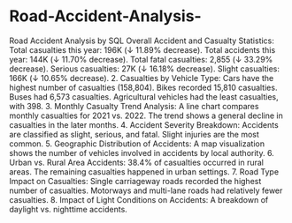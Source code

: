 # Road-Accident-Analysis-
Road Accident Analysis by SQL
Overall Accident and Casualty Statistics:
Total casualties this year: 196K (↓ 11.89% decrease).
Total accidents this year: 144K (↓ 11.70% decrease).
Total fatal casualties: 2,855 (↓ 33.29% decrease).
Serious casualties: 27K (↓ 16.18% decrease).
Slight casualties: 166K (↓ 10.65% decrease).
2. Casualties by Vehicle Type:
Cars have the highest number of casualties (158,804).
Bikes recorded 15,810 casualties.
Buses had 6,573 casualties.
Agricultural vehicles had the least casualties, with 398.
3. Monthly Casualty Trend Analysis:
A line chart compares monthly casualties for 2021 vs. 2022.
The trend shows a general decline in casualties in the later months.
4. Accident Severity Breakdown:
Accidents are classified as slight, serious, and fatal.
Slight injuries are the most common.
5. Geographic Distribution of Accidents:
A map visualization shows the number of vehicles involved in accidents by local authority.
6. Urban vs. Rural Area Accidents:
38.4% of casualties occurred in rural areas.
The remaining casualties happened in urban settings.
7. Road Type Impact on Casualties:
Single carriageway roads recorded the highest number of casualties.
Motorways and multi-lane roads had relatively fewer casualties.
8. Impact of Light Conditions on Accidents:
A breakdown of daylight vs. nighttime accidents.
